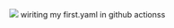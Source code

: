 ![](https://github.com/dwarak72TR/githubActionDemo/.github/workflows/veracode_status_check.yaml/badge.svg)
wiriting my first.yaml in github actionss
